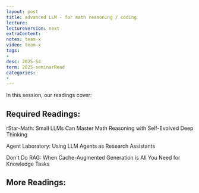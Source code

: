 ```yaml
---
layout: post
title: advanced LLM - for math reasoning / coding   
lecture: 
lectureVersion: next
extraContent: 
notes: team-x
video: team-x
tags:
- 
desc: 2025-S4
term: 2025-seminarRead
categories:
- 
---
```



In this session, our readings cover: 

## Required Readings: 

rStar-Math: Small LLMs Can Master Math Reasoning with Self-Evolved Deep Thinking

Agent Laboratory: Using LLM Agents as Research Assistants

Don't Do RAG: When Cache-Augmented Generation is All You Need for Knowledge Tasks
  


## More Readings: 

